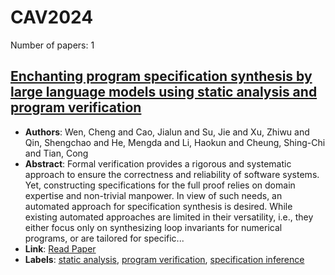 # CAV2024

Number of papers: 1

## [Enchanting program specification synthesis by large language models using static analysis and program verification](paper_1.md)
- **Authors**: Wen, Cheng and Cao, Jialun and Su, Jie and Xu, Zhiwu and Qin, Shengchao and He, Mengda and Li, Haokun and Cheung, Shing-Chi and Tian, Cong
- **Abstract**: Formal verification provides a rigorous and systematic approach to ensure the correctness and reliability of software systems. Yet, constructing specifications for the full proof relies on domain expertise and non-trivial manpower. In view of such needs, an automated approach for specification synthesis is desired. While existing automated approaches are limited in their versatility, i.e., they either focus only on synthesizing loop invariants for numerical programs, or are tailored for specific...
- **Link**: [Read Paper](https://arxiv.org/pdf/2404.00762.pdf)
- **Labels**: [static analysis](../../labels/static_analysis.md), [program verification](../../labels/program_verification.md), [specification inference](../../labels/specification_inference.md)

